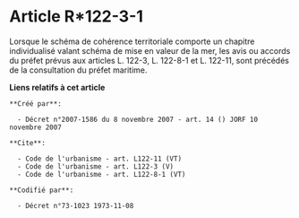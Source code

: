 # Article R*122-3-1

Lorsque le schéma de cohérence territoriale comporte un chapitre individualisé valant schéma de mise en valeur de la mer, les
avis ou accords du préfet prévus aux articles L. 122-3, L. 122-8-1 et L. 122-11, sont précédés de la consultation du préfet
maritime.

**Liens relatifs à cet article**

	**Créé par**:

	  - Décret n°2007-1586 du 8 novembre 2007 - art. 14 () JORF 10 novembre 2007

	**Cite**:

	  - Code de l'urbanisme - art. L122-11 (VT)
	  - Code de l'urbanisme - art. L122-3 (V)
	  - Code de l'urbanisme - art. L122-8-1 (VT)

	**Codifié par**:

	  - Décret n°73-1023 1973-11-08
